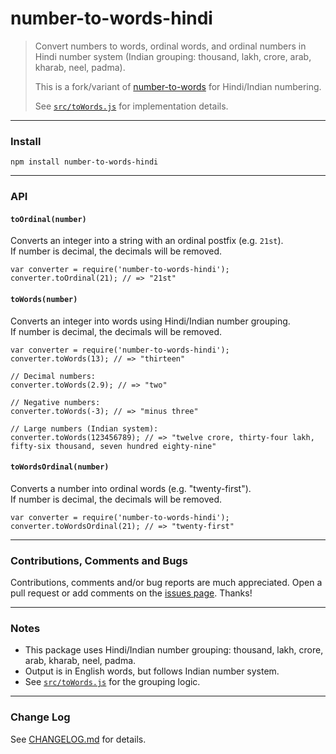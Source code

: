 # number-to-words-hindi

> Convert numbers to words, ordinal words, and ordinal numbers in Hindi number system (Indian grouping: thousand, lakh, crore, arab, kharab, neel, padma).
>
> This is a fork/variant of [number-to-words](https://www.npmjs.com/package/number-to-words) for Hindi/Indian numbering.
>
> See [`src/toWords.js`](src/toWords.js) for implementation details.

---

### Install

`npm install number-to-words-hindi`

---

### API

#### `toOrdinal(number)`

Converts an integer into a string with an ordinal postfix (e.g. `21st`).  
If number is decimal, the decimals will be removed.

```
var converter = require('number-to-words-hindi');
converter.toOrdinal(21); // => "21st"
```

#### `toWords(number)`

Converts an integer into words using Hindi/Indian number grouping.  
If number is decimal, the decimals will be removed.

```
var converter = require('number-to-words-hindi');
converter.toWords(13); // => "thirteen"

// Decimal numbers:
converter.toWords(2.9); // => "two"

// Negative numbers:
converter.toWords(-3); // => "minus three"

// Large numbers (Indian system):
converter.toWords(123456789); // => "twelve crore, thirty-four lakh, fifty-six thousand, seven hundred eighty-nine"
```

#### `toWordsOrdinal(number)`

Converts a number into ordinal words (e.g. "twenty-first").  
If number is decimal, the decimals will be removed.

```
var converter = require('number-to-words-hindi');
converter.toWordsOrdinal(21); // => "twenty-first"
```

---

### Contributions, Comments and Bugs

Contributions, comments and/or bug reports are much appreciated. Open a pull request or add comments on the
[issues page](https://github.com/marlun78/number-to-words/issues). Thanks!

---

### Notes

-   This package uses Hindi/Indian number grouping: thousand, lakh, crore, arab, kharab, neel, padma.
-   Output is in English words, but follows Indian number system.
-   See [`src/toWords.js`](src/toWords.js) for the grouping logic.

---

### Change Log

See [CHANGELOG.md](CHANGELOG.md) for details.
